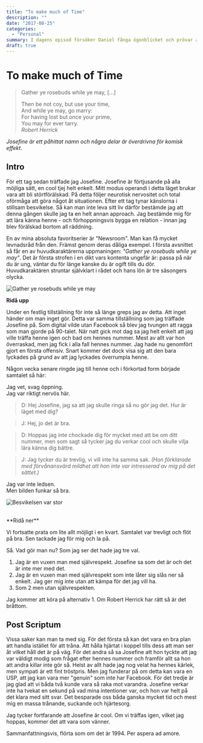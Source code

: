 ```yaml
---
title: "To make much of Time"
description: ""
date: "2017-08-25"
categories:
  - "Personal"
summary: I dagens episod försöker Daniel fånga ögonblicket och prövar att flörta med en tjej. Det går sådär.
draft: true
---
```


# To make much of Time

> Gather ye rosebuds while ye may, [...]
>
> Then be not coy, but use your time,  
>  And while ye may, go marry:  
> For having lost but once your prime,  
>  You may for ever tarry.  
> <cite>Robert Herrick</cite>

_Josefine är ett påhittat namn och några delar är överdrivna för komisk effekt._

## Intro

För ett tag sedan träffade jag Josefine. Josefine är förtjusande på alla möjliga sätt, en cool tjej helt enkelt. Mitt modus operandi i detta läget brukar vara att bli störtförälskad. På detta följer neurotisk nervositet och total oförmåga att göra något åt situationen. Efter ett tag tynar känslorna i stillsam besvikelse. Så kan man inte leva sitt liv därför bestämde jag att denna gången skulle jag ta en helt annan approach. Jag bestämde mig för att lära känna henne - och förhoppningsvis bygga en relation - innan jag blev förälskad bortom all räddning.

En av mina absoluta favoritserier är "Newsroom". Man kan få mycket levnadsråd från den. Främst genom deras dåliga exempel. I första avsnittet så får en av huvudkaraktärerna uppmaningen: _"Gather ye rosebuds while ye may"_. Det är första strofen i en dikt vars kontenta ungefär är: passa på när du är ung, väntar du för länge kanske du är ogift tills du dör. Huvudkaraktären struntar självklart i rådet och hans lön är tre säsongers olycka.

![Gather ye rosebuds while ye may](http://68.media.tumblr.com/tumblr_m9xsntVhve1qzzrlmo1_250.gif)

**Ridå upp**

Under en festlig tillställning för inte så länge greps jag av detta. Att inget händer om man inget gör. Detta var samma tillställning som jag träffade Josefine på. Som digital vilde utan Facebook så blev jag tvungen att ragga som man gjorde på 90-talet. När natt gick mot dag sa jag helt enkelt att jag ville träffa henne igen och bad om hennes nummer. Mest av allt var hon överraskad, men jag fick i alla fall hennes nummer. Jag hade nu genomfört gjort en första offensiv. Snart kommer det dock visa sig att den bara lyckades på grund av att jag lyckades överrumpla henne.

Någon vecka senare ringde jag till henne och i förkortad form började samtalet så här:

<aside>Jag vet, svag öppning. <br>
Jag var riktigt nervös här. </aside>

> D: Hej Josefine, jag sa att jag skulle ringa så nu gör jag det. Hur är läget med dig?

> J: Hej, jo det är bra.

> D: Hoppas jag inte chockade dig för mycket med att be om ditt nummer, men som sagt så tycker jag du verkar cool och skulle vilja lära känna dig bättre.

> J: Jag tycker du är trevlig, vi vill inte ha samma sak. _(Hon förklarade med förvånansvärd mildhet att hon inte var intresserad av mig på det sättet.)_

<aside>Jag var inte ledsen. <br>
Men bilden funkar så bra.</aside>

![Besvikelsen var stor](https://media2.giphy.com/media/9Y5BbDSkSTiY8/200.gif#1-grid1)

<br>
**Ridå ner**

Vi fortsatte prata om lite allt möjligt i en kvart. Samtalet var trevligt och flöt på bra. Sen tackade jag för mig och la på.

Så. Vad gör man nu? Som jag ser det hade jag tre val.

1. Jag är en vuxen man med självrespekt. Josefine sa som det är och det är inte mer med det.
2. Jag är en vuxen man med självrespekt som inte låter sig slås ner så enkelt. Jag ger mig inte utan att kämpa för det jag vill ha.
3. Som 2 men utan självrespekten.

Jag kommer att köra på alternativ 1. Om Robert Herrick har rätt så är det bråttom.

## Post Scriptum

Vissa saker kan man ta med sig. För det första så kan det vara en bra plan att handla istället för att tråna. Att hålla hjärtat i koppel tills dess att man ser åt vilket håll det är på väg. För det andra så sa Josefine att hon tyckte att jag var väldigt modig som frågat efter hennes nummer och framför allt sa hon att andra killar inte gör så. Helst av allt hade jag nog velat ha hennes kärlek, men sympati är ett fint tröstpris. Men jag funderar på om detta kan vara en USP, att jag kan vara mer "genuin" som inte har Facebook. För det tredje är jag glad att vi båda två kunde vara så raka mot varandra. Josefine verkar inte ha tvekat en sekund på vad mina intentioner var, och hon var helt på det klara med sitt svar. Det besparade oss båda ganska mycket tid och mest mig en massa trånande, suckande och hjärtesorg.

Jag tycker fortfarande att Josefine är cool. Om vi träffas igen, vilket jag hoppas, kommer det att vara som vänner.

Sammanfattningsvis, flörta som om det är 1994. Per aspera ad amore.
